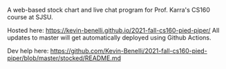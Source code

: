 A web-based stock chart and live chat program for Prof. Karra's CS160 course at SJSU. 

Hosted here: https://kevin-benelli.github.io/2021-fall-cs160-pied-piper/
All updates to master will get automatically deployed using Github Actions.

Dev help here: https://github.com/Kevin-Benelli/2021-fall-cs160-pied-piper/blob/master/stocked/README.md
